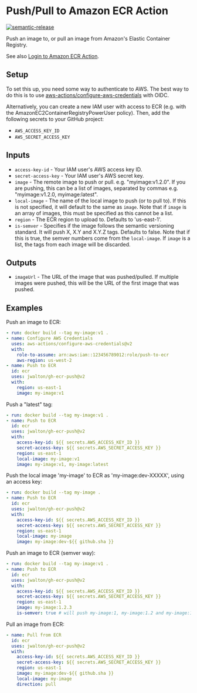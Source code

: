 # Push/Pull to Amazon ECR Action

[![semantic-release](https://img.shields.io/badge/%20%20%F0%9F%93%A6%F0%9F%9A%80-semantic--release-e10079.svg)](https://github.com/semantic-release/semantic-release)

Push an image to, or pull an image from Amazon's Elastic Container Registry.

See also [Login to Amazon ECR Action](https://github.com/jwalton/gh-ecr-login).

## Setup

To set this up, you need some way to authenticate to AWS.  The best way to do this is to use [aws-actions/configure-aws-credentials](https://github.com/aws-actions/configure-aws-credentials) with OIDC.

Alternatively, you can create a new IAM user with access to ECR (e.g. with the AmazonEC2ContainerRegistryPowerUser policy). Then, add the following secrets to your GitHub project:

- `AWS_ACCESS_KEY_ID`
- `AWS_SECRET_ACCESS_KEY`

## Inputs

- `access-key-id` - Your IAM user's AWS access key ID.
- `secret-access-key` - Your IAM user's AWS secret key.
- `image` - The remote image to push or pull. e.g. "myimage:v1.2.0".  If you are pushing, this can be a list of images, separated by commas e.g. "myimage:v1.2.0, myimage:latest".
- `local-image` - The name of the local image to push (or to pull to).  If this is not specified, it will default to the same as `image`.  Note that if `image` is an array of images, this must be specified as this cannot be a list.
- `region` - The ECR region to upload to. Defaults to 'us-east-1'.
- `is-semver` - Specifies if the image follows the semantic versioning standard. It will push X, X.Y and X.Y.Z tags. Defaults to false.  Note that if this is true, the semver numbers come from the `local-image`.  If `image` is a list, the tags from each image will be discarded.

## Outputs

- `imageUrl` - The URL of the image that was pushed/pulled.  If multiple images were pushed, this will be the URL of the first image that was pushed.

## Examples

Push an image to ECR:

```yaml
- run: docker build --tag my-image:v1 .
- name: Configure AWS Credentials
  uses: aws-actions/configure-aws-credentials@v2
  with:
    role-to-assume: arn:aws:iam::123456789012:role/push-to-ecr
    aws-region: us-west-2
- name: Push to ECR
  id: ecr
  uses: jwalton/gh-ecr-push@v2
  with:
    region: us-east-1
    image: my-image:v1
```

Push a "latest" tag:

```yaml
- run: docker build --tag my-image:v1 .
- name: Push to ECR
  id: ecr
  uses: jwalton/gh-ecr-push@v2
  with:
    access-key-id: ${{ secrets.AWS_ACCESS_KEY_ID }}
    secret-access-key: ${{ secrets.AWS_SECRET_ACCESS_KEY }}
    region: us-east-1
    local-image: my-image:v1
    image: my-image:v1, my-image:latest
```

Push the local image 'my-image' to ECR as 'my-image:dev-XXXXX', using an access key:

```yaml
- run: docker build --tag my-image .
- name: Push to ECR
  id: ecr
  uses: jwalton/gh-ecr-push@v2
  with:
    access-key-id: ${{ secrets.AWS_ACCESS_KEY_ID }}
    secret-access-key: ${{ secrets.AWS_SECRET_ACCESS_KEY }}
    region: us-east-1
    local-image: my-image
    image: my-image:dev-${{ github.sha }}
```

Push an image to ECR (semver way):

```yaml
- run: docker build --tag my-image:v1 .
- name: Push to ECR
  id: ecr
  uses: jwalton/gh-ecr-push@v2
  with:
    access-key-id: ${{ secrets.AWS_ACCESS_KEY_ID }}
    secret-access-key: ${{ secrets.AWS_SECRET_ACCESS_KEY }}
    region: us-east-1
    image: my-image:1.2.3
    is-semver: true # will push my-image:1, my-image:1.2 and my-image:1.2.3
```

Pull an image from ECR:

```yaml
- name: Pull from ECR
  id: ecr
  uses: jwalton/gh-ecr-push@v2
  with:
    access-key-id: ${{ secrets.AWS_ACCESS_KEY_ID }}
    secret-access-key: ${{ secrets.AWS_SECRET_ACCESS_KEY }}
    region: us-east-1
    image: my-image:dev-${{ github.sha }}
    local-image: my-image
    direction: pull
```
